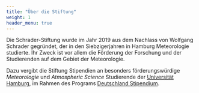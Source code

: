 ```yaml
---
title: "Über die Stiftung"
weight: 1
header_menu: true
---
```


Die Schrader-Stiftung wurde im Jahr 2019 aus dem Nachlass von Wolfgang
Schrader gegründet, der in den Siebzigerjahren in Hamburg Meteorologie
studierte. Ihr Zweck ist vor allem die Förderung der Forschung und der
Studierenden auf dem Gebiet der Meteorologie.

Dazu vergibt die Stiftung Stipendien an besonders
förderungswürdige *Meteorologie* und *Atmospheric Science* Studierende
der [Universität Hamburg](https://www.uni-hamburg.de/), im Rahmen des Programs [Deutschland
Stipendium](https://www.deutschlandstipendium.de/).

